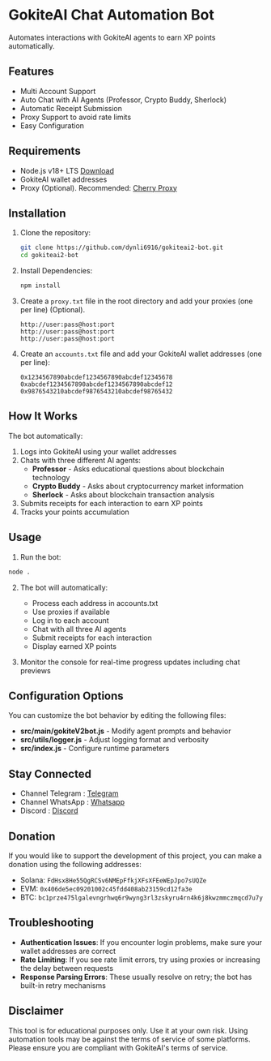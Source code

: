 # GokiteAI Chat Automation Bot

Automates interactions with GokiteAI agents to earn XP points automatically.

## Features

- Multi Account Support
- Auto Chat with AI Agents (Professor, Crypto Buddy, Sherlock)
- Automatic Receipt Submission
- Proxy Support to avoid rate limits
- Easy Configuration

## Requirements

- Node.js v18+ LTS [Download](https://nodejs.org/dist/v18.20.6/node-v18.20.6-x64.msi)
- GokiteAI wallet addresses
- Proxy (Optional). Recommended: [Cherry Proxy](https://center.cherryproxy.com/Login/Register?invite=029ad2d3)

## Installation

1. Clone the repository:

   ```sh
   git clone https://github.com/dynli6916/gokiteai2-bot.git
   cd gokiteai2-bot
   ```

2. Install Dependencies:

   ```sh
   npm install
   ```

3. Create a `proxy.txt` file in the root directory and add your proxies (one per line) (Optional).

   ```
   http://user:pass@host:port
   http://user:pass@host:port
   http://user:pass@host:port
   ```

4. Create an `accounts.txt` file and add your GokiteAI wallet addresses (one per line):

   ```
   0x1234567890abcdef1234567890abcdef12345678
   0xabcdef1234567890abcdef1234567890abcdef12
   0x9876543210abcdef9876543210abcdef98765432
   ```

## How It Works

The bot automatically:

1. Logs into GokiteAI using your wallet addresses
2. Chats with three different AI agents:
   - **Professor** - Asks educational questions about blockchain technology
   - **Crypto Buddy** - Asks about cryptocurrency market information
   - **Sherlock** - Asks about blockchain transaction analysis
3. Submits receipts for each interaction to earn XP points
4. Tracks your points accumulation

## Usage

1. Run the bot:

```sh
node .
```

2. The bot will automatically:

   - Process each address in accounts.txt
   - Use proxies if available
   - Log in to each account
   - Chat with all three AI agents
   - Submit receipts for each interaction
   - Display earned XP points

3. Monitor the console for real-time progress updates including chat previews

## Configuration Options

You can customize the bot behavior by editing the following files:

- **src/main/gokiteV2bot.js** - Modify agent prompts and behavior
- **src/utils/logger.js** - Adjust logging format and verbosity
- **src/index.js** - Configure runtime parameters

## Stay Connected

- Channel Telegram : [Telegram](https://t.me/elpuqus)
- Channel WhatsApp : [Whatsapp](https://whatsapp.com/channel/0029VavBRhGBqbrEF9vxal1R)
- Discord : [Discord](https://discord.com/invite/uKM4UCAccY)

## Donation

If you would like to support the development of this project, you can make a donation using the following addresses:

- Solana: `FdHsx8He55QgRCSv6NMEpFfkjXFsXFEeWEpJpo7sUQZe`
- EVM: `0x406de5ec09201002c45fdd408ab23159cd12fa3e`
- BTC: `bc1prze475lgalevngrhwq6r9wyng3rl3zskyru4rn4k6j8kwzmmczmqcd7u7y`

## Troubleshooting

- **Authentication Issues**: If you encounter login problems, make sure your wallet addresses are correct
- **Rate Limiting**: If you see rate limit errors, try using proxies or increasing the delay between requests
- **Response Parsing Errors**: These usually resolve on retry; the bot has built-in retry mechanisms

## Disclaimer

This tool is for educational purposes only. Use it at your own risk. Using automation tools may be against the terms of service of some platforms. Please ensure you are compliant with GokiteAI's terms of service.
